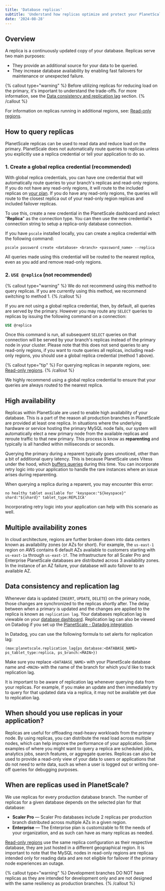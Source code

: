 ```yaml
---
title: 'Database replicas'
subtitle: 'Understand how replicas optimize and protect your PlanetScale database.'
date: '2024-08-28'
---
```


## Overview

A replica is a continuously updated copy of your database. Replicas serve two main purposes:

- They provide an additional source for your data to be queried.
- They increase database availability by enabling fast failovers for maintenance or unexpected failure.

{% callout type="warning" %}
Before utilizing replicas for reducing load on the primary, it's important to understand the trade-offs. For more information, see the [Data consistency and replication lag](#data-consistency-and-replication-lag) section.
{% /callout %}

For information on replicas running in additional regions, see: [Read-only regions](/docs/concepts/read-only-regions).

## How to query replicas

PlanetScale replicas can be used to read data and reduce load on the primary. PlanetScale does not automatically route queries to replicas unless you explicitly use a replica credential or tell your application to do so.

### 1. Create a global replica credential (recommended)

With global replica credentials, you can have one credential that will automatically route queries to your branch's replicas and read-only regions. If you do not have any read-only regions, it will route to the included replicas on [your plan](/docs/concepts/planetscale-plans). If you do have any read-only regions, the queries will route to the closest replica out of your read-only region replicas and included failover replicas.

To use this, create a new credential in the PlanetScale dashboard and select "**Replica**" as the connection type. You can then use the new credential's connection string to setup a replica-only database
connection.

If you have `pscale` installed locally, you can create a replica credential with the following command:

```shell
pscale password create <database> <branch> <password_name> --replica
```

All queries made using this credential will be routed to the nearest replica, even as you add and remove read-only regions.

### 2. `USE @replica` (not recommended)

{% callout type="warning" %}
We do not recommend using this method to query replicas. If you are currently using this method, we recommend switching to method 1.
{% /callout %}

If you are not using a global replica credential, then, by default, all queries are served by the primary. However you may route any `SELECT` queries to replicas by issuing the following command on a connection:

```sql
USE @replica
```

Once this command is run, all subsequent `SELECT` queries on that connection will be served by your branch's replicas instead of the primary node in your cluster. Please note that this does not send queries to any read-only regions, if you want to route queries all replicas, including read-only regions, you should use a global replica credential (method 1 above).

{% callout type="tip" %}
For querying replicas in separate regions, see: [Read-only regions](/docs/concepts/read-only-regions).
{% /callout %}

We highly recommend using a global replica credential to ensure that your queries are always routed to the nearest replica.

## High availability

Replicas within PlanetScale are used to enable high availability of your database. This is a part of the reason all production branches in PlanetScale are provided at least one replica. In situations where the underlying hardware or service hosting the primary MySQL node fails, our system will automatically elect a new primary node from the available replicas and reroute traffic to that new primary. This process is know as **reparenting** and typically is all handled within milliseconds or seconds.

Querying the primary during a reparent typically goes unnoticed, other than a bit of additional query latency.
This is because PlanetScale uses Vitess under the hood, which [buffers queries](https://vitess.io/docs/20.0/reference/features/vtgate-buffering) during this time.
You can incorporate retry logic into your application to handle the rare instances where an issue arises during reparenting.

When querying a replica during a reparent, you may encounter this error:

```
no healthy tablet available for 'keyspace:"${keyspace}" shard:"${shard}" tablet_type:REPLICA'
```

Incorporating retry logic into your application can help with this scenario as well.

## Multiple availability zones

In cloud architecture, regions are further broken down into data centers known as availability zones (or AZs for short). For example, the `us-east-1` region on AWS contains 6 default AZs available to customers starting with `us-east-1a` through `us-east-1f`. The infrastructure for all Scaler Pro and Enterprise PlanetScale databases are distributed across 3 availability zones. In the instance of an AZ failure, your database will auto failover to an available AZ.

## Data consistency and replication lag

Whenever data is updated (`INSERT`, `UPDATE`, `DELETE`) on the primary node, those changes are synchronized to the replicas shortly after. The delay between when a primary is updated and the changes are applied to the replica is known as `replication lag`. Your databases replication lag is viewable on your [database dashboard](/docs/concepts/architecture#replication-lag-at-a-glance). Replication lag can also be viewed on Datadog if you set up the [PlanetScale - Datadog integration](/docs/integrations/datadog).

In Datadog, you can use the following formula to set alerts for replication lag:

```
(max:planetscale.replication_lag{ps_database:<DATABASE_NAME> ps_tablet_type:replica, ps_branch:<MAIN>})
```

Make sure you replace `<DATABASE_NAME>` with your PlanetScale database name and `<MAIN>` with the name of the branch for which you'd like to track replication lag.

It is important to be aware of replication lag whenever querying data from your replicas. For example, if you make an update and then immediately try to query for that updated data via a replica, it may not be available yet due to replication lag.

## When should you use replicas in your application?

Replicas are useful for offloading read-heavy workloads from the primary node. By using replicas, you can distribute the read load across multiple nodes, which can help improve the performance of your application. Some examples of where you might want to query a replica are scheduled jobs, analytics jobs, search features, or aggregate queries. Replicas can also be used to provide a read-only view of your data to users or applications that do not need to write data, such as when a user is logged out or writing one-off queries for debugging purposes.

## When are replicas used in PlanetScale?

We use replicas for every production database branch. The number of replicas for a given database depends on the selected plan for that database:

- **Scaler Pro** &mdash; Scaler Pro databases include 2 replicas per production branch distributed across multiple AZs in a given region.
- **Enterprise** &mdash; The Enterprise plan is customizable to fit the needs of your organization, and as such can have as many replicas as needed.

[Read-only regions](/docs/concepts/read-only-regions) use the same replica configuration as their respective database, they are just hosted in a different geographical region. It is important to note that the MySQL nodes in read-only regions are replicas intended only for reading data and are not eligible for failover if the primary node experiences an outage.

{% callout type="warning" %}
Development branches DO NOT have replicas as they are intended for development only and are not designed with the same resiliency as production branches.
{% /callout %}
